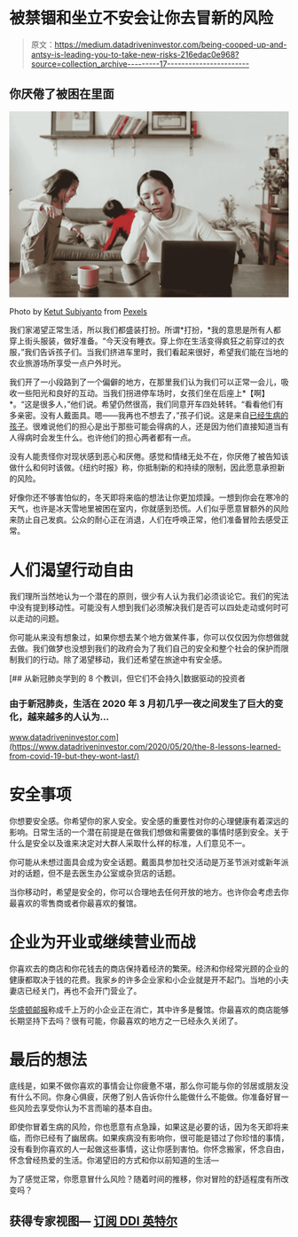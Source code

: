 # 被禁锢和坐立不安会让你去冒新的风险

> 原文：<https://medium.datadriveninvestor.com/being-cooped-up-and-antsy-is-leading-you-to-take-new-risks-216edac0e968?source=collection_archive---------17----------------------->

## 你厌倦了被困在里面

![](img/35b579da97546a24e087209df0327ad2.png)

Photo by [Ketut Subiyanto](https://www.pexels.com/@ketut-subiyanto?utm_content=attributionCopyText&utm_medium=referral&utm_source=pexels) from [Pexels](https://www.pexels.com/photo/tired-ethnic-working-mother-at-home-with-playing-kids-4474029/?utm_content=attributionCopyText&utm_medium=referral&utm_source=pexels)

我们家渴望正常生活，所以我们都盛装打扮。所谓*打扮，*我的意思是所有人都穿上街头服装，做好准备。“今天没有睡衣。穿上你在生活变得疯狂之前穿过的衣服，”我们告诉孩子们。当我们挤进车里时，我们看起来很好，希望我们能在当地的农业旅游场所享受一点户外时光。

我们开了一小段路到了一个偏僻的地方，在那里我们认为我们可以正常一会儿，吸收一些阳光和良好的互动。当我们拐进停车场时，女孩们坐在后座上*【啊】*。“这是很多人，”他们说。希望仍然很高，我们同意开车四处转转。“看看他们有多亲密。没有人戴面具。嗯——我再也不想去了，”孩子们说。这是来自[已经生病的孩子](https://medium.com/publishous/my-whole-family-is-sick-with-coronavirus-and-its-all-my-fault-fd2e2e6ebc6a)。很难说他们的担心是出于那些可能会得病的人，还是因为他们直接知道当有人得病时会发生什么。也许他们的担心两者都有一点。

没有人能责怪你对现状感到恶心和厌倦。感觉和情绪无处不在，你厌倦了被告知该做什么和何时该做。《纽约时报》称，你抵制新的和持续的限制，因此愿意承担新的风险。

好像你还不够害怕似的，冬天即将来临的想法让你更加烦躁。一想到你会在寒冷的天气，也许是冰天雪地里被困在室内，你就感到恐慌。人们似乎愿意冒额外的风险来防止自己发疯。公众的耐心正在消退，人们在呼唤正常，他们准备冒险去感受正常。

# 人们渴望行动自由

我们理所当然地认为一个潜在的原则，很少有人认为我们必须谈论它。我们的宪法中没有提到移动性。可能没有人想到我们必须解决我们是否可以四处走动或何时可以走动的问题。

你可能从来没有想象过，如果你想去某个地方做某件事，你可以仅仅因为你想做就去做。我们做梦也没想到我们的政府会为了我们自己的安全和整个社会的保护而限制我们的行动。除了渴望移动，我们还希望在旅途中有安全感。

[](https://www.datadriveninvestor.com/2020/05/20/the-8-lessons-learned-from-covid-19-but-they-wont-last/) [## 从新冠肺炎学到的 8 个教训，但它们不会持久|数据驱动的投资者

### 由于新冠肺炎，生活在 2020 年 3 月初几乎一夜之间发生了巨大的变化，越来越多的人认为…

www.datadriveninvestor.com](https://www.datadriveninvestor.com/2020/05/20/the-8-lessons-learned-from-covid-19-but-they-wont-last/) 

# 安全事项

你想要安全感。你希望你的家人安全。安全感的重要性对你的心理健康有着深远的影响。日常生活的一个潜在前提是在做我们想做和需要做的事情时感到安全。关于什么是安全以及谁来决定对大群人采取什么样的标准，人们意见不一。

你可能从未想过面具会成为安全话题。戴面具参加社交活动是万圣节派对或新年派对的话题，但不是去医生办公室或杂货店的话题。

当你移动时，希望是安全的，你可以合理地去任何开放的地方。也许你会考虑去你最喜欢的零售商或者你最喜欢的餐馆。

# 企业为开业或继续营业而战

你喜欢去的商店和你花钱去的商店保持着经济的繁荣。经济和你经常光顾的企业的健康都取决于钱的花费。我家乡的许多企业家和小企业就是开不起门。当地的小夫妻店已经关门，再也不会开门营业了。

[华盛顿邮报](https://www.washingtonpost.com/business/on-small-business/small-businesses-are-dying-by-the-thousands--and-no-one-is-tracking-the-carnage/2020/08/11/660f9f52-dbda-11ea-b4f1-25b762cdbbf4_story.html)称成千上万的小企业正在消亡，其中许多是餐馆。你最喜欢的商店能够长期坚持下去吗？很有可能，你最喜欢的地方之一已经永久关闭了。

# 最后的想法

底线是，如果不做你喜欢的事情会让你疲惫不堪，那么你可能与你的邻居或朋友没有什么不同。你身心俱疲，厌倦了别人告诉你什么能做什么不能做。你准备好冒一些风险去享受你认为不言而喻的基本自由。

即使你冒着生病的风险，你也愿意有点急躁，如果这是必要的话，因为冬天即将来临，而你已经有了幽居病。如果疾病没有影响你，很可能是错过了你珍惜的事情，没有看到你喜欢的人一起做这些事情，这让你感到害怕。你怀念搬家，怀念自由，怀念曾经热爱的生活。你渴望旧的方式和你以前知道的生活—

为了感觉正常，你愿意冒什么风险？随着时间的推移，你对冒险的舒适程度有所改变吗？

## 获得专家视图— [订阅 DDI 英特尔](https://datadriveninvestor.com/ddi-intel)